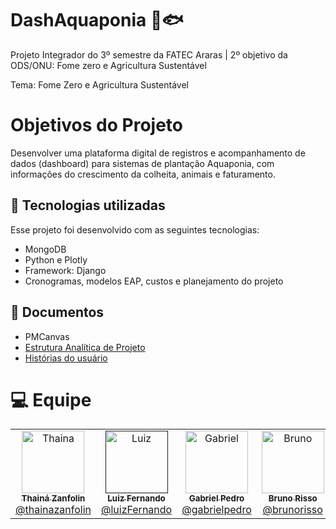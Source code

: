# DashAquaponia 🥦🐟
Projeto Integrador do 3º semestre da FATEC Araras | 2º objetivo da ODS/ONU: Fome zero e Agricultura Sustentável

Tema: Fome Zero e Agricultura Sustentável

# Objetivos do Projeto 
Desenvolver uma plataforma digital de registros e acompanhamento de dados (dashboard) para sistemas de plantação Aquaponia, com informações do crescimento da colheita, animais e faturamento.  

## 🚀 Tecnologias utilizadas

Esse projeto foi desenvolvido com as seguintes tecnologias:

- MongoDB
- Python e Plotly
- Framework: Django
- Cronogramas, modelos EAP, custos e planejamento do projeto

## 📃 Documentos
- PMCanvas
- [Estrutura Analítica de Projeto](https://miro.com/app/board/uXjVMJ0BVdU=/?share_link_id=190775230409)
- [Histórias do usuário](https://docs.google.com/spreadsheets/d/1OED4GCxzIS7YwNn84FnLYzit5MAidYlSuiQpo4npjgU/edit?usp=sharing)

# :computer: Equipe

<table>
  <tr>
    <td align="center">
      <a href="https://github.com/thainazanfolin">
        <img src="https://avatars.githubusercontent.com/u/102308025?v=4" width="100px;" alt="Thaina"/>
        <br />
        <sub>
          <b>Thainá Zanfolin</b>
        </sub>
       </a>
       <br />
       <a href="https://www.linkedin.com/in/thaina-zanfolin" title="Linkedin">@thainazanfolin</a> 
       <br />
    </td> 
    <td align="center">
      <a href="">
        <img src="https://user-images.githubusercontent.com/102560328/199749480-9b215208-7f10-4b35-b941-8d461adf9077.jpg" width="100px;" alt="Luiz"/>
        <br />
        <sub>
          <b>Luiz Fernando</b>
        </sub>
       </a>
       <br />
       <a href="https://www.linkedin.com/in/luiz-fernando-avelino-betelli-945b96251/" title="Linkedin">@luizFernando</a>
       <br />
    </td>  
    <td align="center">
      <a href="https://github.com/gabriellpedro">
        <img src="https://avatars.githubusercontent.com/u/102560434?v=4" width="100px;" alt="Gabriel"/>
        <br />
        <sub>
          <b>Gabriel Pedro</b>
        </sub>
       </a>
       <br />
        <a href="https://www.linkedin.com/in/gabriel-pedro-78a7a71bb/" title="Linkedin">@gabrielpedro</a>                                                           
       <br />                                                                                                                                              
    </td>  
    <td align="center">
      <a href="https://github.com/BrunoRisso58">
        <img src="https://avatars.githubusercontent.com/u/81779127?v=4" width="100px;" alt="Bruno"/>
        <br />
        <sub>
          <b>Bruno Risso</b>
        </sub>
       </a>
       <br />
        <a href="https://www.linkedin.com/in/bruno-risso-923511203/" title="Linkedin">@brunorisso</a>                                                           
       <br />                                                                                                                                              
    </td>  
    <td align="center">
      <a href="https://github.com/teuzfavetta">
        <img src="https://avatars.githubusercontent.com/u/84945241?v=4" width="100px;" alt="Mateus"/>
        <br />
        <sub>
          <b>Mateus Favetta </b>
        </sub>
       </a>
       <br />
        <a href="https://www.linkedin.com/in/mateus-favetta-3a7b00200/" title="Linkedin">@mateusfavetta</a>                                                           
       <br />                                                                                                                                              
    </td>  
  </tr>
  </table>
